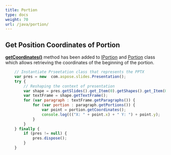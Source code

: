 ```yaml
---
title: Portion
type: docs
weight: 70
url: /java/portion/
---
```


## **Get Position Coordinates of Portion**
[**getCoordinates()**](https://reference.aspose.com/slides/java/com.aspose.slides/IPortion#getCoordinates--) method has been added to [IPortion](https://reference.aspose.com/slides/java/com.aspose.slides/interfaces/IPortion) and [Portion](https://reference.aspose.com/slides/java/com.aspose.slides/classes/Portion) class which allows retrieving the coordinates of the beginning of the portion.

```javascript
    // Instantiate Prseetation class that represents the PPTX
    var pres = new  com.aspose.slides.Presentation();
    try {
        // Reshaping the context of presentation
        var shape = pres.getSlides().get_Item(0).getShapes().get_Item(0);
        var textFrame = shape.getTextFrame();
        for (var paragraph : textFrame.getParagraphs()) {
            for (var portion : paragraph.getPortions()) {
                var point = portion.getCoordinates();
                console.log((("X: " + point.x) + " Y: ") + point.y);
            }
        }
    } finally {
        if (pres != null) {
            pres.dispose();
        }
    }
```
